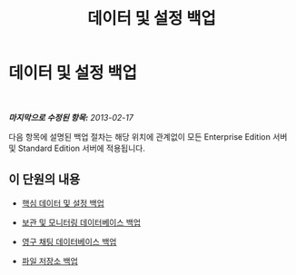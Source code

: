 ﻿---
title: 데이터 및 설정 백업
TOCTitle: 데이터 및 설정 백업
ms:assetid: 21d07888-3dd0-4c17-8a11-34df83a864a5
ms:mtpsurl: https://technet.microsoft.com/ko-kr/library/Hh202168(v=OCS.15)
ms:contentKeyID: 52056806
ms.date: 08/10/2015
mtps_version: v=OCS.15
ms.translationtype: HT
---

# 데이터 및 설정 백업

 

_**마지막으로 수정된 항목:** 2013-02-17_

다음 항목에 설명된 백업 절차는 해당 위치에 관계없이 모든 Enterprise Edition 서버 및 Standard Edition 서버에 적용됩니다.

## 이 단원의 내용

  - [핵심 데이터 및 설정 백업](lync-server-2013-backing-up-core-data-and-settings.md)

  - [보관 및 모니터링 데이터베이스 백업](lync-server-2013-backing-up-archiving-and-monitoring-databases.md)

  - [영구 채팅 데이터베이스 백업](lync-server-2013-backing-up-persistent-chat-databases.md)

  - [파일 저장소 백업](lync-server-2013-backing-up-file-stores.md)

